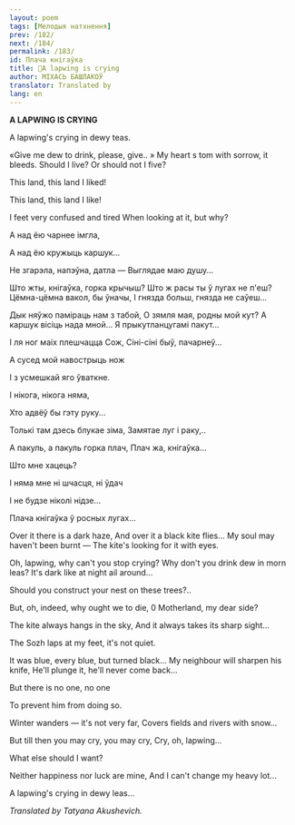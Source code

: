 ```yaml
---
layout: poem
tags: [Мелодыя натхнення]
prev: /182/
next: /184/
permalink: /183/
id: Плача кнігаўка
title: 🚧A lapwing is crying
author: МІХАСЬ БАШЛАКОЎ
translator: Translated by 
lang: en
---
```



 
**A LAPWING IS CRYING**

A lapwing's crying in dewy teas.

«Give me dew to drink, please, give.. » My heart s tom with sorrow, it bleeds. Should I live? Or should not I five?

This land, this land I liked!

This land, this land I like!

I feet very confused and tired When looking at it, but why?

А над ёю чарнее імгла,

А над ёю кружыць каршук...

He згарэла, напэўна, датла — Выглядае маю душу...

Што жты, кнігаўка, горка крычыш? Што ж расы ты ў лугах не п'еш? Цёмна-цёмна вакол, бы ўначы, I гнязда больш, гнязда не саўеш...

Дык няўжо паміраць нам з табой, О зямля мая, родны мой кут? А каршук вісіць нада мной... Я прыкутланцугамі пакут...

I ля ног маіх плешчацца Сож, Сіні-сіні быў, пачарнеў...

А сусед мой навострыць нож

I з усмешкай яго ўваткне.

I нікога, нікога няма,

Хто адвёў бы гэту руку...

Толькі там дзесь блукае зіма, Замятае луг і раку,..

А пакуль, а пакуль горка плач, Плач жа, кнігаўка...

Што мне хацець?

I няма мне ні шчасця, ні ўдач

I не будзе ніколі нідзе...

Плача кнігаўка ў росных лугах...

Over it there is a dark haze, And over it a black kite flies... My soul may haven't been burnt — The kite's looking for it with eyes.

Oh, lapwing, why can't you stop crying? Why don't you drink dew in morn leas? It's dark like at night ail around...

Should you construct your nest on these trees?..

But, oh, indeed, why ought we to die, 0 Motherland, my dear side?

The kite always hangs in the sky, And it always takes its sharp sight...

The Sozh laps at my feet, it's not quiet.

It was blue, every blue, but turned black... My neighbour will sharpen his knife, He'll plunge it, he'll never come back...

But there is no one, no one

To prevent him from doing so.

Winter wanders — it's not very far, Covers fields and rivers with snow...

But till then you may cry, you may cry, Cry, oh, lapwing...

What else should I want?

Neither happiness nor luck are mine, And I can't change my heavy lot...

A lapwing's crying in dewy leas...

_Translated by Tatyana Akushevich._
